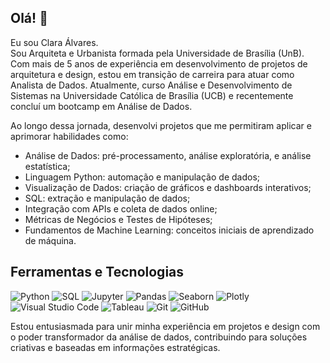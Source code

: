 ## Olá! 👋  
  
Eu sou Clara Álvares.  
Sou Arquiteta e Urbanista formada pela Universidade de Brasília (UnB). Com mais de 5 anos de experiência em desenvolvimento de projetos de arquitetura e design, estou em transição de carreira para atuar como Analista de Dados. Atualmente, curso Análise e Desenvolvimento de Sistemas na Universidade Católica de Brasília (UCB) e recentemente concluí um bootcamp em Análise de Dados.  
  
Ao longo dessa jornada, desenvolvi projetos que me permitiram aplicar e aprimorar habilidades como:  
  - Análise de Dados: pré-processamento, análise exploratória, e análise estatística;
  - Linguagem Python: automação e manipulação de dados;
  - Visualização de Dados: criação de gráficos e dashboards interativos;
  - SQL: extração e manipulação de dados;
  - Integração com APIs e coleta de dados online;
  - Métricas de Negócios e Testes de Hipóteses;
  - Fundamentos de Machine Learning: conceitos iniciais de aprendizado de máquina.

## Ferramentas e Tecnologias

![Python](https://img.shields.io/badge/-Python-3776AB?style=flat&logo=python&logoColor=white)
![SQL](https://img.shields.io/badge/-SQL-4479A1?style=flat&logo=postgresql&logoColor=white)
![Jupyter](https://img.shields.io/badge/-Jupyter-F37626?style=flat&logo=jupyter&logoColor=white)
![Pandas](https://img.shields.io/badge/-Pandas-150458?style=flat&logo=pandas&logoColor=white)
![Seaborn](https://img.shields.io/badge/-Seaborn-3776AB?style=flat&logo=python&logoColor=white)
![Plotly](https://img.shields.io/badge/-Plotly-3F4F75?style=flat&logo=plotly&logoColor=white)
![Visual Studio Code](https://img.shields.io/badge/-VS%20Code-007ACC?style=flat&logo=visualstudiocode&logoColor=white)
![Tableau](https://img.shields.io/badge/-Tableau-E97627?style=flat&logo=tableau&logoColor=white)
![Git](https://img.shields.io/badge/-Git-F05032?style=flat&logo=git&logoColor=white)
![GitHub](https://img.shields.io/badge/-GitHub-181717?style=flat&logo=github&logoColor=white)

  
Estou entusiasmada para unir minha experiência em projetos e design com o poder transformador da análise de dados, contribuindo para soluções criativas e baseadas em informações estratégicas.  

<!--
**claraalvares/claraalvares** is a ✨ _special_ ✨ repository because its `README.md` (this file) appears on your GitHub profile.

Here are some ideas to get you started:

- 🔭 I’m currently working on ...
- 🌱 I’m currently learning ...
- 👯 I’m looking to collaborate on ...
- 🤔 I’m looking for help with ...
- 💬 Ask me about ...
- 📫 How to reach me: ...
- 😄 Pronouns: ...
- ⚡ Fun fact: ...
-->

